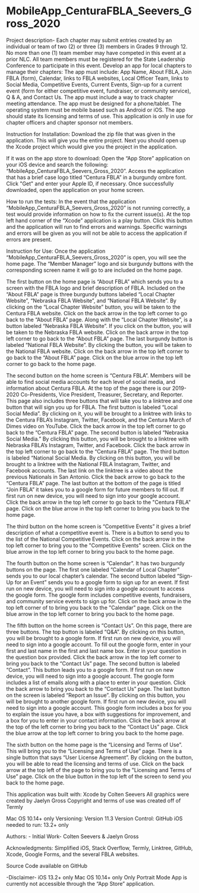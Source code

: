 # MobileApp_CenturaFBLA_Seevers_Gross_2020

Project description- Each chapter may submit entries created by an individual or team of two (2) or three (3) members in Grades 9 through 12. No more than one (1) team member may have competed in this event at a prior NLC. All team members must be registered for the State Leadership Conference to participate in this event. Develop an app for local chapters to manage their chapters: The app must include: App Name, About FBLA, Join FBLA (form), Calendar, links to FBLA websites, Local Officer Team, links to Social Media, Competitive Events, Current Events, Sign-up for a current event (form for either competitive event, fundraiser, or community service), Q & A, and Contact Us. The app must include a way to track chapter meeting attendance. The app must be designed for a phone/tablet. The operating system must be mobile based such as Android or iOS. The app should state its licensing and terms of use. This application is only in use for chapter officers and chapter sponsor not members. 


Instruction for Installation: Download the zip file that was given in the application. This will give you the entire project. Next you should open up the Xcode project which would give you the project in the application. 


If it was on the app store to download: Open the “App Store” application on your iOS device and search the following: “MobileApp_CenturaFBLA_Seevers_Gross_2020”. Access the application that has a brief case logo titled “Centura FBLA” in a burgundy ombre font. Click "Get" and enter your Apple ID, if necessary. Once successfully downloaded, open the application on your home screen.
  


How to run the tests: In the event that the application “MobileApp_CenturaFBLA_Seevers_Gross_2020” is not running correctly, a test would provide information on how to fix the current issue(s). At the top left hand corner of the “Xcode” application is a play button. Click this button and the application will run to find errors and warnings. Specific warnings and errors will be given as you will not be able to access the application if errors are present.


Instruction for Use: Once the application “MobileApp_CenturaFBLA_Seevers_Gross_2020” is open, you will see the home page. The “Member Manager” logo and six burgundy buttons with the corresponding screen name it will go to are included on the home page. 

The first button on the home page is “About FBLA” which sends you to a screen with the FBLA logo and brief description of FBLA. Included on the “About FBLA” page is three burgundy buttons labeled “Local Chapter Website”, “Nebraska FBLA Website”, and “National FBLA Website”. By clicking on the “Local Chapter Website” button, you will be taken to the Centura FBLA website. Click on the back arrow in the top left corner to go back to the “About FBLA” page. Along with the “Local Chapter Website”, is a button labeled “Nebraska FBLA Website”. If you click on the button, you will be taken to the Nebraska FBLA website. Click on the back arrow in the top left corner to go back to the “About FBLA” page. The last burgundy button is labeled “National FBLA Website”. By clicking the button, you will be taken to the National FBLA website. Click on the back arrow in the top left corner to go back to the “About FBLA” page. Click on the blue arrow in the top left corner to go back to the home page. 


The second button on the home screen is “Centura FBLA”. Members will be able to find social media accounts for each level of social media, and information about Centura FBLA. At the top of the page there is our 2019-2020 Co-Presidents, Vice President, Treasurer, Secretary, and Reporter. This page also includes three buttons that will take you to a linktree and one button that will sign you up for FBLA. The first button is labeled “Local Social Media”. By clicking on it, you will be brought to a linktree with links to the Centura FBLA’s Instagram, Twitter, Facebook, and the Centura March of Dimes video on YouTube. Click the back arrow in the top left corner to go back to the “Centura FBLA” page. The second button is labeled “Nebraska Social Media.” By clicking this button, you will be brought to a linktree with Nebraska FBLA’s Instagram, Twitter, and Facebook. Click the back arrow in the top left corner to go back to the “Centura FBLA” page. The third button is labeled “National Social Media. By clicking on this button, you will be brought to a linktree with the National FBLA Instagram, Twitter, and Facebook accounts. The last link on the linktree is a video about the previous Nationals in San Antonio. Click the back arrow to go back to the “Centura FBLA” page. The last button at the bottom of the page is titled “Join FBLA” it takes you to a google form for future members to fill out. If first run on new device, you will need to sign into your google account. Click the back arrow in the top left corner to go back to the "Centura FBLA" page. Click on the blue arrow in the top left corner to bring you back to the home page. 


The third button on the home screen is “Competitive Events” it gives a brief description of what a competitive event is. There is a button to send you to the list of the National Competitive Events. Click on the back arrow in the top left corner to bring you to the "Competitive Events" screen. Click on the blue arrow in the top left corner to bring you back to the home page. 


The fourth button on the home screen is “Calendar”. It has two burgundy buttons on the page. The first one labeled “Calendar of Local Chapter” sends you to our local chapter’s calendar. The second button labeled “Sign-Up for an Event” sends you to a google form to sign up for an event. If first run on new device, you will need to sign into a google account to access the google form. The google form includes competitive events, fundraisers, and community service events to sign up for. Click on the back arrow in the top left corner of to bring you back to the "Calendar" page. Click on the blue arrow in the top left corner to bring you back to the home page. 


The fifth button on the home screen is “Contact Us”. On this page, there are three buttons. The top button is labeled “Q&A”. By clicking on this button, you will be brought to a google form. If first run on new device, you will need to sign into a google account. To fill out the google form, enter in your first and last name in the first and last name box. Enter in your question in the question box provided. Click the back arrow in the top left corner to bring you back to the “Contact Us” page. The second button is labeled “Contact”. This button leads you to a google form. If first run on new device, you will need to sign into a google account. The google form includes a list of emails along with a place to enter in your question. Click the back arrow to bring you back to the “Contact Us” page. The last button on the screen is labeled “Report an Issue”. By clicking on this button, you will be brought to another google form. If first run on new device, you will need to sign into a google account. This google form includes a box for you to explain the issue you have, a box with suggestions for improvement, and a box for you to enter in your contact information. Click the back arrow at the top of the left corner to bring you back to the “Contact Us” page. Click the blue arrow at the top left corner to bring you back to the home page. 


The sixth button on the home page is the “Licensing and Terms of Use”. This will bring you to the “Licensing and Terms of Use” page. There is a single button that says “User License Agreement”. By clicking on the button, you will be able to read the licensing and terms of use. Click on the back arrow at the top left of the page to bring you to the "Licensing and Terms of Use” page. Click on the blue button in the top left of the screen to send you back to the home page.

This application was built with: Xcode by Colten Seevers All graphics were created by Jaelyn Gross Copyright and terms of use was created off of Termly

Mac OS 10.14+ only Versioning: Version 11.3 Version Control: GitHub iOS needed to run: 13.2+ only

Authors: - Initial Work- Colten Seevers & Jaelyn Gross

Acknowledgments: Simplified iOS, Stack Overflow, Termly, Linktree, GitHub, Xcode, Google Forms, and the several FBLA websites.

Source Code available on GitHub

-Disclaimer- iOS 13.2+ only Mac OS 10.14+ only Only Portrait Mode App is currently not accessible through the “App Store” application.

